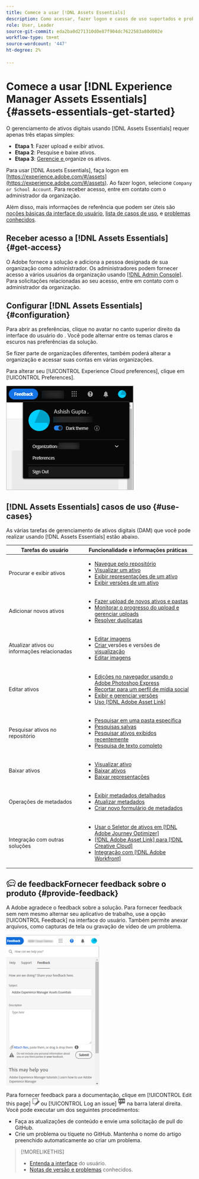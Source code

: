 ```yaml
---
title: Comece a usar [!DNL Assets Essentials]
description: Como acessar, fazer logon e casos de uso suportados e problemas conhecidos de [!DNL Assets Essentials].
role: User, Leader
source-git-commit: eda2ba0d271310d0e87f904dc7622583a80d002e
workflow-type: tm+mt
source-wordcount: '447'
ht-degree: 2%

---
```


# Comece a usar [!DNL Experience Manager Assets Essentials] {#assets-essentials-get-started}

<!-- TBD: Make links for these steps. -->

O gerenciamento de ativos digitais usando [!DNL Assets Essentials] requer apenas três etapas simples:

* **Etapa 1**:  [](/help/add-delete.md) Fazer upload e  [](/help/navigate-view.md) exibir ativos.
* **Etapa 2**:  [](/help/search.md) Pesquise e  [](/help/manage-organize.md#download) baixe ativos.
* **Etapa 3**:  [Gerencie e ](/help/manage-organize.md) organize os ativos.

Para usar [!DNL Assets Essentials], faça logon em [https://experience.adobe.com/#/assets](https://experience.adobe.com/#/assets). Ao fazer logon, selecione `Company or School Account`. Para receber acesso, entre em contato com o administrador da organização.

Além disso, mais informações de referência que podem ser úteis são [noções básicas da interface do usuário](/help/navigate-view.md), [lista de casos de uso](#use-cases), <!-- TBD: [supported file types](/help/supported-file-formats.md), --> e [problemas conhecidos](/help/release-notes.md#known-issues).

## Receber acesso a [!DNL Assets Essentials] {#get-access}

O Adobe fornece a solução e adiciona a pessoa designada de sua organização como administrador. Os administradores podem fornecer acesso a vários usuários da organização usando [[!DNL Admin Console]](https://helpx.adobe.com/enterprise/admin-guide.html/enterprise/using/welcome.ug.html). Para solicitações relacionadas ao seu acesso, entre em contato com o administrador da organização.

## Configurar [!DNL Assets Essentials] {#configuration}

Para abrir as preferências, clique no avatar no canto superior direito da interface do usuário do . Você pode alternar entre os temas claros e escuros nas preferências da solução.

Se fizer parte de organizações diferentes, também poderá alterar a organização e acessar suas contas em várias organizações.

Para alterar seu [!UICONTROL Experience Cloud preferences], clique em [!UICONTROL Preferences].

![Preferência de alternar tema escuro e claro](assets/theme-change.png)

<!-- TBD: What can admins configure? What more can users configure? Any doc that describes Exp Cloud preferences? 
Metadata forms is out of the scope of 6/17 GA. When the functionality is added, link to it from here. It is about configuring metadata UI. -->

<!-- TBD: This section contains beta-specific video that will be updated post-GA.

## Login experience {#login-experience}

When logging in, after providing the credentials, you can be prompted to select an account. In this case, select `Company or School Account` to proceed.

![Select an account to login](assets/do-not-localize/login-experience.gif)
-->

## [!DNL Assets Essentials] casos de uso {#use-cases}

As várias tarefas de gerenciamento de ativos digitais (DAM) que você pode realizar usando [!DNL Assets Essentials] estão abaixo.

| Tarefas do usuário | Funcionalidade e informações práticas |
|-----|------|
| Procurar e exibir ativos | <ul> <li>[Navegue pelo repositório](/help/navigate-view.md#view-assets-and-details) </li> <li> [Visualizar um ativo](/help/navigate-view.md#preview-assets) <li> [Exibir representações de um ativo](/help/add-delete.md#renditions) </li> <li>[Exibir versões de um ativo](/help/manage-organize.md#view-versions)</li></ul> |
| Adicionar novos ativos | <ul> <li>[Fazer upload de novos ativos e pastas](/help/add-delete.md#add-assets)</li> <li>[Monitorar o progresso do upload e gerenciar uploads](/help/add-delete.md#upload-progress)</li> <li>[Resolver duplicatas](/help/add-delete.md#resolve-upload-fails)</li> </ul> |
| Atualizar ativos ou informações relacionadas | <ul> <li>[Editar imagens](/help/edit-images.md)</li> <li>[Criar ](/help/manage-organize.md#create-versions) versões e versões de  [visualização](/help/manage-organize.md#view-versions)</li> <li>[Editar imagens](/help/edit-images.md)</li> </ul> |
| Editar ativos | <ul> <li>[Edições no navegador usando o Adobe Photoshop Express](/help/edit-images.md)</li> <li>[Recortar para um perfil de mídia social](/help/edit-images.md#crop-straighten-images)</li> <li>[Exibir e gerenciar versões](/help/manage-organize.md#view-versions)</li> <li>[Uso [!DNL Adobe Asset Link]](/help/integration.md#integrations)</ul></ul> |
| Pesquisar ativos no repositório | <ul> <li>[Pesquisar em uma pasta específica](/help/search.md#refine-search-results)</li> <li>[Pesquisas salvas](/help/search.md#saved-search)</li> <li>[Pesquisar ativos exibidos recentemente](/help/search.md)</li> <li>[Pesquisa de texto completo](/help/search.md) |
| Baixar ativos | <ul> <li> [Visualizar ativo](/help/navigate-view.md#preview-assets) </li> <li> [Baixar ativos](/help/manage-organize.md#download) <li> [Baixar representações](/help/add-delete.md#renditions) </li></ul> |
| Operações de metadados | <ul> <li>[Exibir metadados detalhados](/help/metadata.md) </li> <li> [Atualizar metadados](/help/metadata.md#update-metadata)</li> <li> [Criar novo formulário de metadados](/help/metadata.md#metadata-forms) </li> </ul> |
| Integração com outras soluções | <ul> <li>[Usar o Seletor de ativos em [!DNL Adobe Journey Optimizer]](/help/integration.md)</li> <li>[[!DNL Adobe Asset Link] para [!DNL Creative Cloud]](/help/integration.md)</li> <li>[Integração com [!DNL Adobe Workfront]](/help/integration.md)</li> </ul> |

<!--TBD: Merge the below rows in the table when the use cases are documented/available.

| How do I delete assets? | <ul> <li>[Delete assets](/help/manage-organize.md)</li> <li>Recover deleted assets</li> <li>Permanently delete assets</li> </ul> |
| How do I share assets or find shared assets? | <ul> <li>Shared by me</li> <li>Shared with me</li> <li>Share for comments and review</li> <li>Unshare assets</li> </ul> |
| How do I collaborate with others and get my assets reviewed | <ul> <li>Share for review</li> <li>Provide comments. Resolve and filter comments</li> <li>Annotations on images</li> <li>Assign tasks to specific users and prioritize</li> </ul> |

-->

## ![ícone ](assets/do-not-localize/feedback-icon.png) de feedbackFornecer feedback sobre o produto {#provide-feedback}

A Adobe agradece o feedback sobre a solução. Para fornecer feedback sem nem mesmo alternar seu aplicativo de trabalho, use a opção [!UICONTROL Feedback] na interface do usuário. Também permite anexar arquivos, como capturas de tela ou gravação de vídeo de um problema.

![opção de feedback na interface](assets/feedback-panel.png)

Para fornecer feedback para a documentação, clique em [!UICONTROL Edit this page] ![editar a página](assets/do-not-localize/edit-page.png) ou [!UICONTROL Log an issue] ![criar um problema do GitHub](assets/do-not-localize/github-issue.png) na barra lateral direita. Você pode executar um dos seguintes procedimentos:

* Faça as atualizações de conteúdo e envie uma solicitação de pull do GitHub.
* Crie um problema ou tíquete no GitHub. Mantenha o nome do artigo preenchido automaticamente ao criar um problema.

>[!MORELIKETHIS]
>
>* [Entenda a interface](/help/navigate-view.md) do usuário.
>* [Notas de versão e problemas](/help/release-notes.md) conhecidos.


<!-- TBD: 
>* [Supported file types](/help/supported-file-formats.md).
-->
